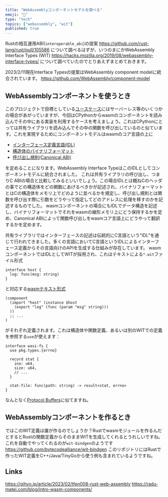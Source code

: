```yaml
---
title: "WebAssemblyコンポーネントモデルを調べる"
emoji: "🔄"
type: "tech"
topics: ["webassembly", "wit"]
published: true
---
```


Rustの相互運用ABI(`interoperable_abi`)の提案
https://github.com/rust-lang/rust/pull/105586
について調べるはずが、いつのまにかWebAssembly Interface Types (WIT)
https://hacks.mozilla.org/2019/08/webassembly-interface-types/
について調べていたのでとりあえずまとめておきます。

2023/2/11現在Interface Typesの提案はWebAssembly component modelに統合されています。
https://github.com/WebAssembly/component-model

WebAssemblyコンポーネントを使うとき
------------------------------------
このプロジェクトで目標としている[ユースケース](https://github.com/WebAssembly/component-model/blob/4a5b49377f11d59eec5f19868cf04d054070fefc/design/high-level/UseCases.md)にはサーバーレス等のいくつかの場合があがっていますが、今回はCPythonからwasmのコンポーネントを読み込んでその中にある実装を利用するケースを考えましょう。これはCPythonにとっては共有ライブラリを読み込んでその中の関数を呼び出しているのと似ています。これを実現するためにコンポーネントモデルはwasmのコア言語の上に

- [インターフェース定義言語(IDL)](https://github.com/WebAssembly/component-model/blob/4a5b49377f11d59eec5f19868cf04d054070fefc/design/mvp/WIT.md)
- [構造体のバイナリフォーマット](https://github.com/WebAssembly/component-model/blob/4a5b49377f11d59eec5f19868cf04d054070fefc/design/mvp/Binary.md)
- [呼び出し規則(Canonical ABI)](https://github.com/WebAssembly/component-model/blob/4a5b49377f11d59eec5f19868cf04d054070fefc/design/mvp/CanonicalABI.md)

を定めることになります。WebAssembly Interface TypeはこのIDLとしてコンポーネントモデルに統合されました。
これは共有ライブラリの呼び出し、つまりC ABIの場合と比較してみるといいでしょう。この場合IDLとは概ねCのヘッダの事でどの構造体をどの関数にあげるべきかが記述され、バイナリフォーマットとはCの構造体をメモリ上でどのように並べるかを規定し、呼び出し規則とは関数を呼び出す際に引数をどうやって指定してどのアドレスに処理を移すのかを記述するものでした。
wasmコンポーネントの場合にもIDLでデータ構造を記述し、バイナリフォーマットでそれをwasmの線形メモリ上にどう保持するかを定め、Canonical ABIによって関数呼び出しをwasmコア言語上にどうやって翻訳するかを定めます。

共有ライブラリではインターフェースの記述は伝統的にC言語という"IDL"を通じて行われてきました。多くの言語においてC言語というIDLによるインターフェース定義からその言語向けのAPIを生成する仕組みが存在しています。
wasmコンポーネントではIDLとしてWITが採用され、これはテキストによる`*.wit`ファイル形式
```
interface host {
  log: func(msg: string)
}
```
と対応する[wasmテキスト形式](https://developer.mozilla.org/ja/docs/WebAssembly/Understanding_the_text_format)
```
(component
  (import "host" (instance $host
    (export "log" (func (param "msg" string)))
  ))
  ;; ...
)
```
がそれぞれ定義されます。これは構造体や関数定義、あるいは別のWITでの定義を参照する`use`が使えます：
```
interface wasi-fs {
  use pkg.types.{errno}

  record stat {
    ino: u64,
    size: u64,
    // ...
  }

  stat-file: func(path: string) -> result<stat, errno>
}
```
なんとなく[Protocol Buffers](https://github.com/protocolbuffers/protobuf)に似てますね。

WebAssemblyコンポーネントを作るとき
------------------------------------
ではこのWIT定義は誰が作るのでしょうか？Rustでwasmモジュールを作るんだとするとRustの関数定義からそのままWITを生成してくれるとうれしいですね。これを自動でやってくれるのが`wit-bindgen`のようです
https://github.com/bytecodealliance/wit-bindgen
このリポジトリにはRustで作ったWIT定義をC++/Java/TinyGoから使う例も含まれているようですね。

Links
-----
https://gihyo.jp/article/2023/02/tfen008-rust-web-assembly
https://radu-matei.com/blog/intro-wasm-components/
